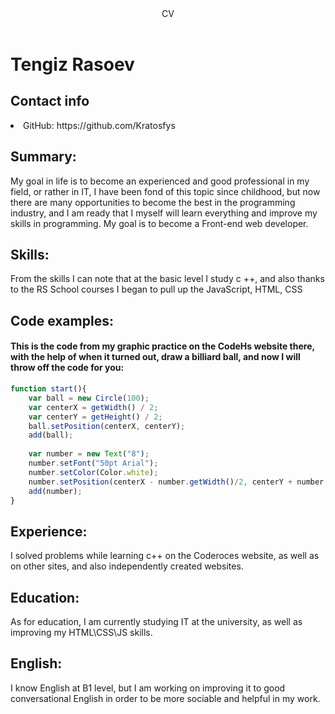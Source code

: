 <header>CV</header>
<h1>Tengiz Rasoev</h1>
<h2>Contact info</h2
  <ul>
  <li>GitHub: https://github.com/Kratosfys </li>
  </ul>
  <h2>Summary: </h2>
My goal in life is to become an experienced and good professional in my field, or rather in IT, I have been fond of this topic since childhood, but now there are many opportunities to become the best in the programming industry, and I am ready that I myself will learn everything and improve my skills in programming. My goal is to become a Front-end web developer. 
<h2>Skills:</h2>
From the skills I can note that at the basic level I study c ++, and also thanks to the RS School courses I began to pull up the JavaScript, HTML, CSS
<h2>Code examples: </h2>
<h4>This is the code from my graphic practice on the CodeHs website there, with the help of when it turned out, draw a billiard ball, and now I will throw off the code for you: </h4>

```js
function start(){ 
    var ball = new Circle(100);
    var centerX = getWidth() / 2;
    var centerY = getHeight() / 2;
    ball.setPosition(centerX, centerY);
    add(ball); 
    
    var number = new Text("8");
    number.setFont("50pt Arial");
    number.setColor(Color.white);
    number.setPosition(centerX - number.getWidth()/2, centerY + number.getHeight()/2);
    add(number);
} 
```
<h2>Experience:</h2>
I solved problems while learning c++ on the Coderoces website, as well as on other sites, and also independently created websites.
<h2>Education:</h2>
As for education, I am currently studying IT at the university, as well as improving my HTML\CSS\JS skills.

<h2>English:</h2>
I know English at B1 level, but I am working on improving it to good conversational English in order to be more sociable and helpful in my work.
